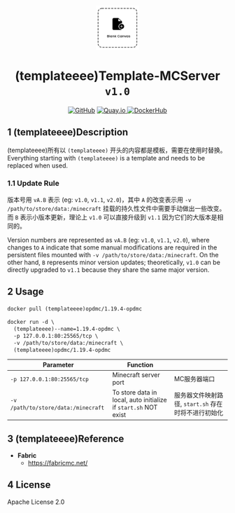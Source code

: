 <div align="center">
	<img (templateeee) src="https://github.com/OPDMC/Template-MCServer/raw/main/docs/%23README/icon.png" width="20%"/>
    <h1>(templateeee)Template-MCServer <code>v1.0</code></h1>
	<a (templateeee) href='https://github.com/OPDMC/Template-MCServer'><img src="https://img.shields.io/badge/-GitHub-3A3A3A?style=flat&amp;logo=GitHub&amp;logoColor=white" referrerpolicy="no-referrer" alt="GitHub"></a>
	<a (templateeee) href=''><img src="https://img.shields.io/badge/-Quay.io-ee0000?style=flat&amp;logo=RedHat&amp;logoColor=white" referrerpolicy="no-referrer" alt="Quay.io">
	<a (templateeee) href=''><img src="https://img.shields.io/badge/-DockerHub-1c90ed?style=flat&amp;logo=Docker&amp;logoColor=white" referrerpolicy="no-referrer" alt="DockerHub"></a></a>
    </tr>
</div>


## 1 (templateeee)Description

(templateeee)所有以 `(templateeee)` 开头的内容都是模板，需要在使用时替换。Everything starting with `(templateeee)` is a template and needs to be replaced when used.

### 1.1 Update Rule

版本号用 `vA.B` 表示 (eg: `v1.0`, `v1.1`, `v2.0`)，其中 `A` 的改变表示用 `-v /path/to/store/data:/minecraft` 挂载的持久性文件中需要手动做出一些改变。而 `B` 表示小版本更新，理论上 `v1.0` 可以直接升级到 `v1.1` 因为它们的大版本是相同的。

Version numbers are represented as `vA.B` (eg: `v1.0`, `v1.1`, `v2.0`), where changes to `A` indicate that some manual modifications are required in the persistent files mounted with `-v /path/to/store/data:/minecraft`. On the other hand, `B` represents minor version updates; theoretically, `v1.0` can be directly upgraded to `v1.1` because they share the same major version.

## 2 Usage

```shell
docker pull (templateeee)opdmc/1.19.4-opdmc
```

```shell
docker run -d \
  (templateeee)--name=1.19.4-opdmc \
  -p 127.0.0.1:80:25565/tcp \
  -v /path/to/store/data:/minecraft \
  (templateeee)opdmc/1.19.4-opdmc
```

| Parameter                             | Function                                                        |                                  |
|---------------------------------------|-----------------------------------------------------------------|----------------------------------|
| `-p 127.0.0.1:80:25565/tcp`           | Minecraft server port                                           | MC服务器端口                          |
| `-v /path/to/store/data:/minecraft`   | To store data in local, auto initialize if `start.sh` NOT exist | 服务器文件映射路径, `start.sh` 存在时将不进行初始化 |

## 3 (templateeee)Reference

- **Fabric**
  - https://fabricmc.net/


## 4 License

Apache License 2.0
